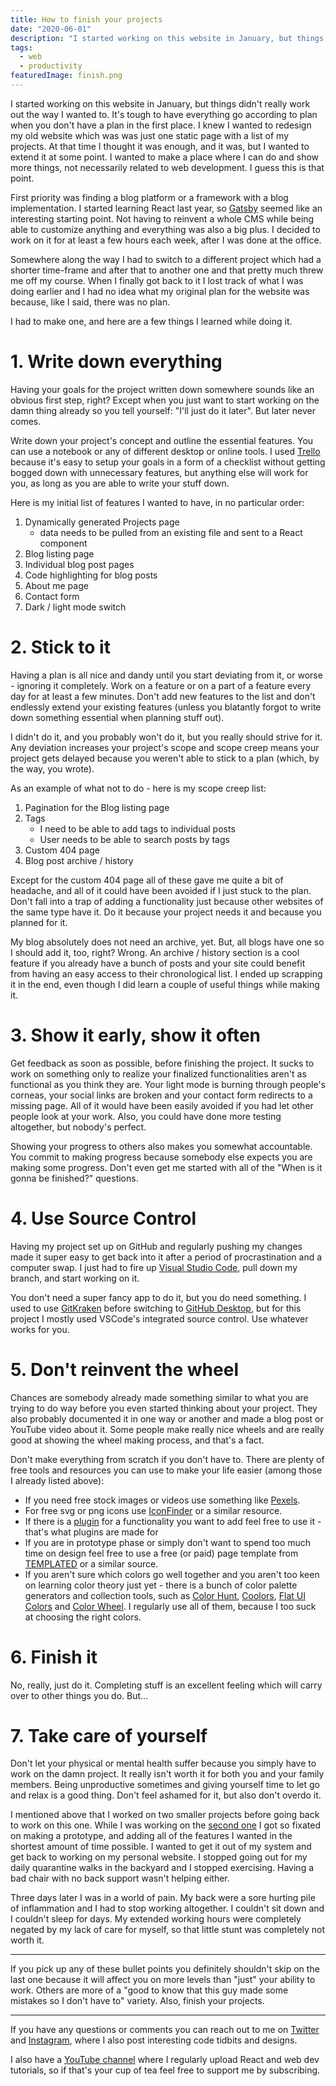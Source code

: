 ```yaml
---
title: How to finish your projects
date: "2020-06-01"
description: "I started working on this website in January, but things didn't really work out the way I wanted to. It's tough to have everything go according to plan when you don't have a plan in the first place. I knew I wanted to redesign my old website which was was just one static page with a list of my projects. At the time I made it that was enough, but I wanted to extend it at some point to be a place where I can do and show more things, not necessarily related to web development. I guess this is that point."
tags:
  - web
  - productivity
featuredImage: finish.png
---
```


I started working on this website in January, but things didn't really work out the way I wanted to. It's tough to have everything go according to plan when you don't have a plan in the first place. I knew I wanted to redesign my old website which was was just one static page with a list of my projects. At that time I thought it was enough, and it was, but I wanted to extend it at some point. I wanted to make a place where I can do and show more things, not necessarily related to web development. I guess this is that point.

First priority was finding a blog platform or a framework with a blog implementation. I started learning React last year, so [Gatsby](https://www.gatsbyjs.org/) seemed like an interesting starting point. Not having to reinvent a whole CMS while being able to customize anything and everything was also a big plus. I decided to work on it for at least a few hours each week, after I was done at the office.

Somewhere along the way I had to switch to a different project which had a shorter time-frame and after that to another one and that pretty much threw me off my course. When I finally got back to it I lost track of what I was doing earlier and I had no idea what my original plan for the website was because, like I said, there was no plan.

I had to make one, and here are a few things I learned while doing it.

# 1. Write down everything

Having your goals for the project written down somewhere sounds like an obvious first step, right? Except when you just want to start working on the damn thing already so you tell yourself: "I'll just do it later". But later never comes.

Write down your project's concept and outline the essential features. You can use a notebook or any of different desktop or online tools. I used [Trello](https://trello.com/) because it's easy to setup your goals in a form of a checklist without getting bogged down with unnecessary features, but anything else will work for you, as long as you are able to write your stuff down.

Here is my initial list of features I wanted to have, in no particular order:

1. Dynamically generated Projects page
   - data needs to be pulled from an existing file and sent to a React component
2. Blog listing page
3. Individual blog post pages
4. Code highlighting for blog posts
5. About me page
6. Contact form
7. Dark / light mode switch

# 2. Stick to it

Having a plan is all nice and dandy until you start deviating from it, or worse - ignoring it completely. Work on a feature or on a part of a feature every day for at least a few minutes. Don't add new features to the list and don't endlessly extend your existing features (unless you blatantly forgot to write down something essential when planning stuff out).

I didn't do it, and you probably won't do it, but you really should strive for it. Any deviation increases your project's scope and scope creep means your project gets delayed because you weren't able to stick to a plan (which, by the way, you wrote).

As an example of what not to do - here is my scope creep list:

1. Pagination for the Blog listing page
2. Tags
   - I need to be able to add tags to individual posts
   - User needs to be able to search posts by tags
3. Custom 404 page
4. Blog post archive / history

Except for the custom 404 page all of these gave me quite a bit of headache, and all of it could have been avoided if I just stuck to the plan. Don't fall into a trap of adding a functionality just because other websites of the same type have it. Do it because your project needs it and because you planned for it.

My blog absolutely does not need an archive, yet. But, all blogs have one so I should add it, too, right? Wrong. An archive / history section is a cool feature if you already have a bunch of posts and your site could benefit from having an easy access to their chronological list. I ended up scrapping it in the end, even though I did learn a couple of useful things while making it.

# 3. Show it early, show it often

Get feedback as soon as possible, before finishing the project. It sucks to work on something only to realize your finalized functionalities aren't as functional as you think they are. Your light mode is burning through people's corneas, your social links are broken and your contact form redirects to a missing page. All of it would have been easily avoided if you had let other people look at your work. Also, you could have done more testing altogether, but nobody's perfect.

Showing your progress to others also makes you somewhat accountable. You commit to making progress because somebody else expects you are making some progress. Don't even get me started with all of the "When is it gonna be finished?" questions.

# 4. Use Source Control

Having my project set up on GitHub and regularly pushing my changes made it super easy to get back into it after a period of procrastination and a computer swap. I just had to fire up [Visual Studio Code](https://code.visualstudio.com/), pull down my branch, and start working on it.

You don't need a super fancy app to do it, but you do need something. I used to use [GitKraken](https://www.gitkraken.com/) before switching to [GitHub Desktop](https://desktop.github.com/), but for this project I mostly used VSCode's integrated source control. Use whatever works for you.

# 5. Don't reinvent the wheel

Chances are somebody already made something similar to what you are trying to do way before you even started thinking about your project. They also probably documented it in one way or another and made a blog post or YouTube video about it. Some people make really nice wheels and are really good at showing the wheel making process, and that's a fact.

Don't make everything from scratch if you don't have to. There are plenty of free tools and resources you can use to make your life easier (among those I already listed above):

- If you need free stock images or videos use something like [Pexels](https://www.pexels.com/).
- For free svg or png icons use [IconFinder](https://www.iconfinder.com/) or a similar resource.
- If there is a [plugin](https://www.npmjs.com/) for a functionality you want to add feel free to use it - that's what plugins are made for
- If you are in prototype phase or simply don't want to spend too much time on design feel free to use a free (or paid) page template from [TEMPLATED](https://templated.co/) or a similar source.
- If you aren't sure which colors go well together and you aren't too keen on learning color theory just yet - there is a bunch of color palette generators and collection tools, such as [Color Hunt](https://colorhunt.co/), [Coolors](https://coolors.co/), [Flat UI Colors](https://flatuicolors.com/) and [Color Wheel](https://color.adobe.com/create/color-wheel). I regularly use all of them, because I too suck at choosing the right colors.

# 6. Finish it

No, really, just do it. Completing stuff is an excellent feeling which will carry over to other things you do. But...

# 7. Take care of yourself

Don't let your physical or mental health suffer because you simply have to work on the damn project. It really isn't worth it for both you and your family members. Being unproductive sometimes and giving yourself time to let go and relax is a good thing. Don't feel ashamed for it, but also don't overdo it.

I mentioned above that I worked on two smaller projects before going back to work on this one. While I was working on the [second one](https://aleksandarpopovic.com/covid19/) I got so fixated on making a prototype, and adding all of the features I wanted in the shortest amount of time possible. I wanted to get it out of my system and get back to working on my personal website. I stopped going out for my daily quarantine walks in the backyard and I stopped exercising. Having a bad chair with no back support wasn't helping either.

Three days later I was in a world of pain. My back were a sore hurting pile of inflammation and I had to stop working altogether. I couldn't sit down and I couldn't sleep for days. My extended working hours were completely negated by my lack of care for myself, so that little stunt was completely not worth it.

---

If you pick up any of these bullet points you definitely shouldn't skip on the last one because it will affect you on more levels than "just" your ability to work. Others are more of a "good to know that this guy made some mistakes so I don't have to" variety. Also, finish your projects.

<hr>

<div class="sectionHighlight">If you have any questions or comments you can reach out to me on <a href="https://twitter.com/alekswritescode" target="_blank" rel="noopener noreferrer">Twitter</a> and <a href="https://www.instagram.com/aleks.popovic/" target="_blank" rel="noopener noreferrer">Instagram</a>, where I also post interesting code tidbits and designs.

I also have a <a href="https://www.youtube.com/AleksPopovic" target="_blank" rel="noopener noreferrer">YouTube channel</a> where I regularly upload React and web dev tutorials, so if that's your cup of tea feel free to support me by subscribing.</div>
